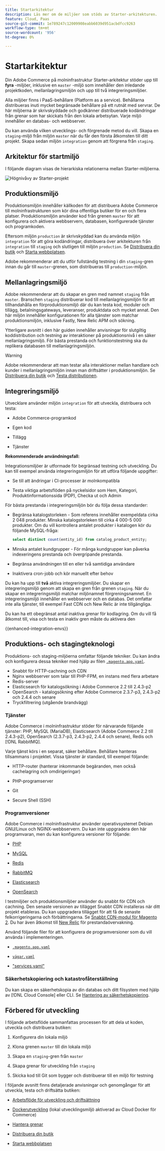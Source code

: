```yaml
---
title: Startarkitektur
description: Läs mer om de miljöer som stöds av Starter-arkitekturen.
feature: Cloud, Paas
source-git-commit: 1e789247c12009908eabb6039d951acbdfcc9263
workflow-type: tm+mt
source-wordcount: '956'
ht-degree: 0%

---
```


# Startarkitektur

Din Adobe Commerce på molninfrastruktur Starter-arkitektur stöder upp till **fyra** -miljöer, inklusive en `master` -miljö som innehåller den inledande projektkoden, mellanlagringsmiljön och upp till två integreringsmiljöer.

Alla miljöer finns i PaaS-behållare (Platform as a service). Behållarna distribueras inuti mycket begränsade behållare på ett rutnät med servrar. De här miljöerna är skrivskyddade och godkänner distribuerade kodändringar från grenar som har skickats från den lokala arbetsytan. Varje miljö innehåller en databas- och webbserver.

Du kan använda vilken utvecklings- och förgrenade metod du vill. Skapa en `staging`-miljö från miljön `master` när du får den första åtkomsten till ditt projekt. Skapa sedan miljön `integration` genom att förgrena från `staging`.

## Arkitektur för startmiljö

I följande diagram visas de hierarkiska relationerna mellan Starter-miljöerna.

![Högnivåvy av Starter-projekt](../../assets/starter/architecture.png)

## Produktionsmiljö

Produktionsmiljön innehåller källkoden för att distribuera Adobe Commerce till molninfrastrukturen som kör dina offentliga butiker för en och flera platser. Produktionsmiljön använder kod från grenen `master` för att konfigurera och aktivera webbservern, databasen, konfigurerade tjänster och programkoden.

Eftersom miljön `production` är skrivskyddad kan du använda miljön `integration` för att göra kodändringar, distribuera över arkitekturen från `integration` till `staging` och slutligen till miljön `production`. Se [Distribuera din butik](../deploy/staging-production.md) och [Starta webbplatsen](../launch/overview.md).

Adobe rekommenderar att du utför fullständig testning i din `staging`-gren innan du går till `master`-grenen, som distribueras till `production`-miljön.

## Mellanlagringsmiljö

Adobe rekommenderar att du skapar en gren med namnet `staging` från `master`. Branschen `staging` distribuerar kod till mellanlagringsmiljön för att tillhandahålla en förproduktionsmiljö där du kan testa kod, moduler och tillägg, betalningsgateways, leveranser, produktdata och mycket annat. Den här miljön innehåller konfigurationen för alla tjänster som matchar produktionsmiljön, inklusive Fastly, New Relic APM och sökning.

Ytterligare avsnitt i den här guiden innehåller anvisningar för slutgiltig koddistribution och testning av interaktioner på produktionsnivå i en säker mellanlagringsmiljö. För bästa prestanda och funktionstestning ska du replikera databasen till mellanlagringsmiljön.

>[!WARNING]
>
>Adobe rekommenderar att man testar alla interaktioner mellan handlare och kunder i mellanlagringsmiljön innan man driftsätter i produktionsmiljön. Se [Distribuera din butik](../deploy/staging-production.md) och [Testa distributionen](../test/staging-and-production.md).

## Integreringsmiljö

Utvecklare använder miljön `integration` för att utveckla, distribuera och testa:

- Adobe Commerce-programkod

- Egen kod

- Tillägg

- Tjänster

**Rekommenderade användningsfall:**

Integrationsmiljöer är utformade för begränsad testning och utveckling. Du kan till exempel använda integreringsmiljön för att utföra följande uppgifter:

- Se till att ändringar i CI-processer är molnkompatibla

- Testa viktiga arbetsflöden på nyckelsidor som Hem, Kategori, Produktinformationssida (PDP), Checka ut och Admin

För bästa prestanda i integreringsmiljön bör du följa dessa standarder:

- Begränsa katalogstorleken - Som referens innehåller exempeldata cirka 2 048 produkter. Minska katalogstorleken till cirka 4 000-5 000 produkter.
Om du vill kontrollera antalet produkter i katalogen kör du följande MySQL-fråga:

  ```sql
  select distinct count(entity_id) from catalog_product_entity;
  ```

- Minska antalet kundgrupper - För många kundgrupper kan påverka indexeringens prestanda och övergripande prestanda.

- Begränsa användningen till en eller två samtidiga användare

- Inaktivera cron-jobb och kör manuellt efter behov

Du kan ha upp till **två** aktiva integreringsmiljöer. Du skapar en integreringsmiljö genom att skapa en gren från grenen `staging`. När du skapar en integreringsmiljö matchar miljönamnet förgreningsnamnet. En integreringsmiljö innehåller en webbserver och en databas. Det omfattar inte alla tjänster, till exempel Fast CDN och New Relic är inte tillgängliga.

Du kan ha ett obegränsat antal inaktiva grenar för kodlagring. Om du vill få åtkomst till, visa och testa en inaktiv gren måste du aktivera den

{{enhanced-integration-envs}}

## Produktions- och stagingteknologi

Produktions- och staging-miljöerna omfattar följande tekniker. Du kan ändra och konfigurera dessa tekniker med hjälp av filen [`.magento.app.yaml`](../application/configure-app-yaml.md).

- Snabbt för HTTP-cachning och CDN
- Nginx webbserver som talar till PHP-FPM, en instans med flera arbetare
- Redis-server
- Elasticsearch för katalogsökning i Adobe Commerce 2.2 till 2.4.3-p2
- OpenSearch - katalogsökning efter Adobe Commerce 2.3.7-p3, 2.4.3-p2 och 2.4.4 och senare
- Tryckfiltrering (utgående brandvägg)

### Tjänster

Adobe Commerce i molninfrastruktur stöder för närvarande följande tjänster: PHP, MySQL (MariaDB), Elasticsearch (Adobe Commerce 2.2 till 2.4.3-p2), OpenSearch (2.3.7-p3, 2.4.3-p2, 2.4.4 och senare), Redis och [!DNL RabbitMQ].

Varje tjänst körs i en separat, säker behållare. Behållare hanteras tillsammans i projektet. Vissa tjänster är standard, till exempel följande:

- HTTP-router (hanterar inkommande begäranden, men också cachelagring och omdirigeringar)

- PHP-programserver

- Git

- Secure Shell (SSH)

### Programversioner

Adobe Commerce i molninfrastruktur använder operativsystemet Debian GNU/Linux och NGINX-webbservern. Du kan inte uppgradera den här programvaran, men du kan konfigurera versioner för följande:

- [PHP](../application/php-settings.md)

- [MySQL](../services/mysql.md)

- [Redis](../services/redis.md)

- [RabbitMQ](../services/rabbitmq.md)

- [Elasticsearch](../services/elasticsearch.md)

- [OpenSearch](../services/opensearch.md)

I testmiljöer och produktionsmiljöer använder du snabbt för CDN och cachning. Den senaste versionen av tillägget Snabbt CDN installeras när ditt projekt etableras. Du kan uppgradera tillägget för att få de senaste felkorrigeringarna och förbättringarna. Se [Snabbt CDN-modul för Magento 2](https://github.com/fastly/fastly-magento2). Du har även åtkomst till [New Relic](../monitor/account-management.md) för prestandaövervakning.

Använd följande filer för att konfigurera de programversioner som du vill använda i implementeringen.

- [`.magento.app.yaml`](../application/configure-app-yaml.md)

- [`vägar.yaml`](../routes/routes-yaml.md)

- [&quot;services.yaml&quot;](../services/services-yaml.md)

### Säkerhetskopiering och katastrofåterställning

Du kan skapa en säkerhetskopia av din databas och ditt filsystem med hjälp av [!DNL Cloud Console] eller CLI. Se [Hantering av säkerhetskopiering](../storage/snapshots.md).

## Förbered för utveckling

I följande arbetsflöde sammanfattas processen för att dela ut koden, utveckla och distribuera butiken:

1. Konfigurera din lokala miljö

1. Klona grenen `master` till din lokala miljö

1. Skapa en `staging`-gren från `master`

1. Skapa grenar för utveckling från `staging`

1. Skicka kod till Git som bygger och distribuerar till en miljö för testning

I följande avsnitt finns detaljerade anvisningar och genomgångar för att utveckla, testa och driftsätta butiken:

- [Arbetsflöde för utveckling och driftsättning](starter-develop-deploy-workflow.md)

- [Dockerutveckling](../dev-tools/cloud-docker.md) (lokal utvecklingsmiljö aktiverad av Cloud Docker för Commerce)

- [Hantera grenar](../project/console-branches.md)

- [Distribuera din butik](../deploy/staging-production.md)

- [Starta webbplatsen](../launch/overview.md)
